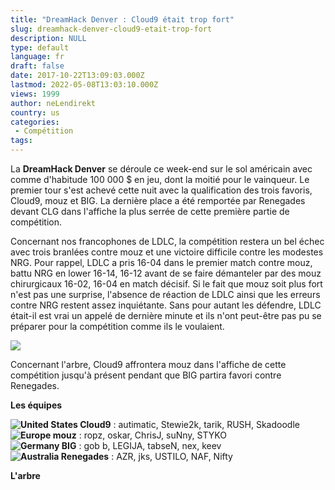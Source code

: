 ```yaml
---
title: "DreamHack Denver : Cloud9 était trop fort"
slug: dreamhack-denver-cloud9-etait-trop-fort
description: NULL
type: default
language: fr
draft: false
date: 2017-10-22T13:09:03.000Z
lastmod: 2022-05-08T13:03:10.000Z
views: 1999
author: neLendirekt
country: us
categories:
 - Compétition
tags:
---
```

La **DreamHack Denver** se déroule ce week-end sur le sol américain avec comme d'habitude 100 000 $ en jeu, dont la moitié pour le vainqueur. Le premier tour s'est achevé cette nuit avec la qualification des trois favoris, Cloud9, mouz et BIG. La dernière place a été remportée par Renegades devant CLG dans l'affiche la plus serrée de cette première partie de compétition.

Concernant nos francophones de LDLC, la compétition restera un bel échec avec trois branlées contre mouz et une victoire difficile contre les modestes NRG. Pour rappel, LDLC a pris 16-04 dans le premier match contre mouz, battu NRG en lower 16-14, 16-12 avant de se faire démanteler par des mouz chirurgicaux 16-02, 16-04 en match décisif. Si le fait que mouz soit plus fort n'est pas une surprise, l'absence de réaction de LDLC ainsi que les erreurs contre NRG restent assez inquiétante. Sans pour autant les défendre, LDLC était-il est vrai un appelé de dernière minute et ils n'ont peut-être pas pu se préparer pour la compétition comme ils le voulaient.

![](https://flickshot-ue.s3.eu-west-2.amazonaws.com/flickshot/article/59e9d170de13e/images/vJErup5iCMOusRXZnIkiviirjP5adW6J94Ic25Hp.jpeg)

Concernant l'arbre, Cloud9 affrontera mouz dans l'affiche de cette compétition jusqu'à présent pendant que BIG partira favori contre Renegades. 

**Les équipes**

**![United States](/images/countries/us.svg)⁠ Cloud9** : autimatic, Stewie2k, tarik, RUSH, Skadoodle  
**![Europe](/images/countries/eu.svg)⁠ mouz** : ropz, oskar, ChrisJ, suNny, STYKO  
**![Germany](/images/countries/de.svg)⁠ BIG** : gob b, LEGIJA, tabseN, nex, keev  
**![Australia](/images/countries/au.svg)⁠ Renegades** : AZR, jks, USTILO, NAF, Nifty

**L'arbre**

